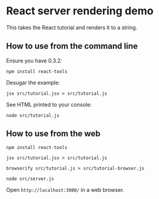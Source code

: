 # React server rendering demo

This takes the React tutorial and renders it to a string.

## How to use from the command line

Ensure you have 0.3.2:

`npm install react-tools`

Desugar the example:

`jsx src/tutorial.jsx > src/tutorial.js`

See HTML printed to your console:

`node src/tutorial.js`

## How to use from the web

`npm install react-tools`

`jsx src/tutorial.jsx > src/tutorial.js`

`browserify src/tutorial.js > src/tutorial-browser.js`

`node src/server.js`

Open `http://localhost:3000/` in a web browser.
